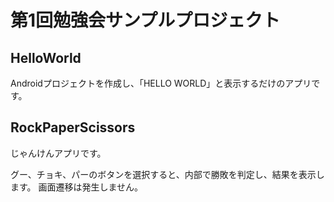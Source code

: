 # 第1回勉強会サンプルプロジェクト

## HelloWorld
Androidプロジェクトを作成し、「HELLO WORLD」と表示するだけのアプリです。

## RockPaperScissors
じゃんけんアプリです。

グー、チョキ、パーのボタンを選択すると、内部で勝敗を判定し、結果を表示します。
画面遷移は発生しません。
